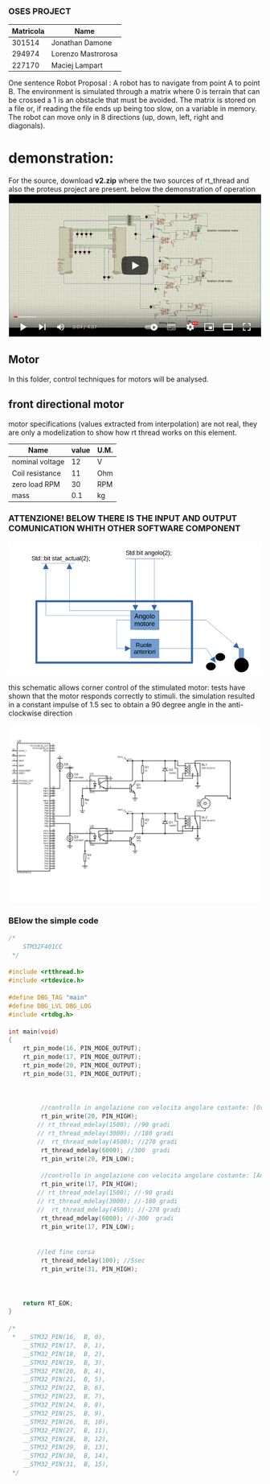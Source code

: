 ### OSES PROJECT
Matricola     | Name
------------- | -------------
301514 | Jonathan Damone
294974  |  Lorenzo  Mastrorosa
227170 |  Maciej    Lampart|


One sentence  Robot Proposal :
A robot has to navigate from point A to point B. 
The environment is simulated through a matrix where 0 is terrain that can be crossed a 1 is an obstacle that must be avoided. 
The matrix is stored on a file or, if reading the file ends up being too slow, on a variable in memory.
The robot can move only in 8 directions (up, down, left, right and diagonals).




# demonstration:
For the source, download **v2.zip** where the two sources of rt_thread and also the proteus project are present.
below the demonstration of operation
[![name](https://github.com/jonathan2503/OSES_21_22/blob/main/motor/imm/Screenshot%20(23).png)](https://www.youtube.com/watch?v=bR4b3S87ENY&t=13s)



## Motor 
In this folder, control techniques for motors will be analysed.

## front directional motor
motor specifications (values extracted from interpolation) are not real, they are only a modelization to show how rt thread works on this element.

| Name             | value         | U.M.         |
| -------------    | ------------- |------------- |
| nominal voltage  | 12 |V |
| Coil resistance  | 11  |Ohm |
| zero load RPM  | 30 |RPM |
| mass  | 0.1 |kg |

       
### ATTENZIONE!  BELOW THERE IS THE INPUT AND OUTPUT COMUNICATION WHITH OTHER SOFTWARE COMPONENT 

![ ](https://github.com/jonathan2503/OSES_21_22/blob/a672e2d94582ffe474bcd994bd436a63847986b9/motor/imm/okkkk.png)

this schematic allows corner control of the stimulated motor: tests have shown that the motor responds correctly to stimuli.
the simulation resulted in a constant impulse of 1.5 sec to obtain a 90 degree angle in the anti-clockwise direction 

![ ](https://github.com/jonathan2503/OSES_21_22/blob/6ad8514bd9fe83c911792a1789303c80133c11d3/motor/imm/bo.png)



### BElow the simple code 
```c
/*
    STM32F401CC
 */

#include <rtthread.h>
#include <rtdevice.h>

#define DBG_TAG "main"
#define DBG_LVL DBG_LOG
#include <rtdbg.h>

int main(void)
{
    rt_pin_mode(16, PIN_MODE_OUTPUT);
    rt_pin_mode(17, PIN_MODE_OUTPUT);
    rt_pin_mode(20, PIN_MODE_OUTPUT);
    rt_pin_mode(31, PIN_MODE_OUTPUT);



         //controllo in angolazione con velocita angolare costante: [Orario]
         rt_pin_write(20, PIN_HIGH);
        // rt_thread_mdelay(1500); //90 gradi
        // rt_thread_mdelay(3000); //180 gradi
        //  rt_thread_mdelay(4500); //270 gradi
         rt_thread_mdelay(6000); //300  gradi
         rt_pin_write(20, PIN_LOW);
         
         //controllo in angolazione con velocita angolare costante: [Antiorario]
         rt_pin_write(17, PIN_HIGH);
        // rt_thread_mdelay(1500); //-90 gradi
        // rt_thread_mdelay(3000); //-180 gradi
        //  rt_thread_mdelay(4500); //-270 gradi
         rt_thread_mdelay(6000); //-300  gradi
         rt_pin_write(17, PIN_LOW);
        
        
        //led fine corsa
         rt_thread_mdelay(100); //5sec
         rt_pin_write(31, PIN_HIGH);

         

    return RT_EOK;
}

/*
 *  __STM32_PIN(16,  B, 0),
    __STM32_PIN(17,  B, 1),
    __STM32_PIN(18,  B, 2),
    __STM32_PIN(19,  B, 3),
    __STM32_PIN(20,  B, 4),
    __STM32_PIN(21,  B, 5),
    __STM32_PIN(22,  B, 6),
    __STM32_PIN(23,  B, 7),
    __STM32_PIN(24,  B, 8),
    __STM32_PIN(25,  B, 9),
    __STM32_PIN(26,  B, 10),
    __STM32_PIN(27,  B, 11),
    __STM32_PIN(28,  B, 12),
    __STM32_PIN(29,  B, 13),
    __STM32_PIN(30,  B, 14),
    __STM32_PIN(31,  B, 15),
 */

```

